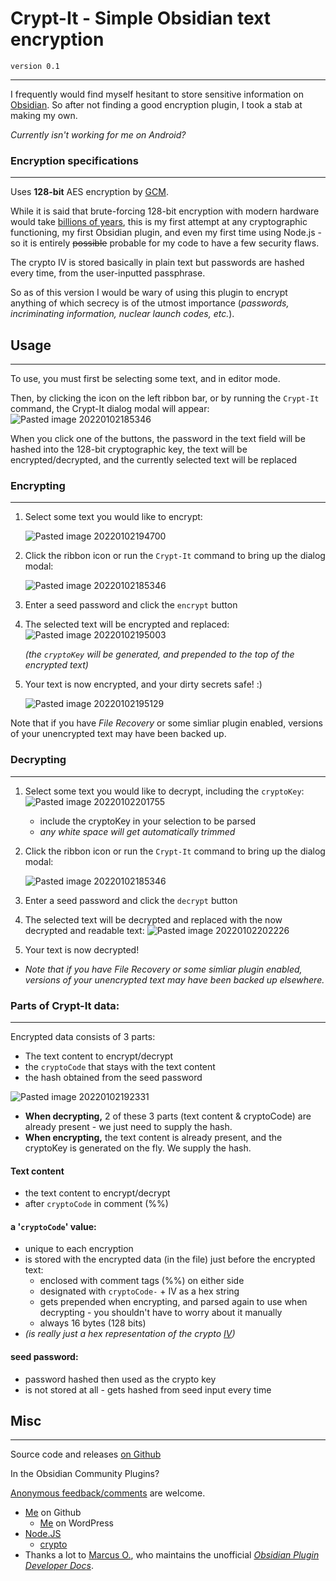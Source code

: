 # Crypt-It - Simple Obsidian text encryption
`version 0.1`

---

I frequently would find myself hesitant to store sensitive information on [Obsidian](https://obsidian.md/). So after not finding a good encryption plugin, I took a stab at making my own.

*Currently isn't working for me on Android?*

### Encryption specifications
---

Uses **128-bit** AES encryption by [GCM](https://en.wikipedia.org/wiki/Galois/Counter_Mode).

While it is said that brute-forcing 128-bit encryption with modern hardware would take [billions of years](https://medium.com/@drgutteridge/whats-the-deal-with-encryption-strength-is-128-bit-encryption-enough-or-do-you-need-more-3338b53f1e3d), this is my first attempt at any cryptographic functioning, my first Obsidian plugin, and even my first time using Node.js - so it is entirely ~~possible~~ probable for my code to have a few security flaws.

The crypto IV is stored basically in plain text but passwords are hashed every time, from the user-inputted passphrase. 

So as of this version I would be wary of using this plugin to encrypt anything of which secrecy is of the utmost importance (*passwords, incriminating information, nuclear launch codes, etc.*).

## Usage
---

To use, you must first be selecting some text, and in editor mode.

Then, by clicking the icon on the left ribbon bar, or by running the  `Crypt-It`  command, the Crypt-It dialog modal will appear:
![Pasted image 20220102185346](https://user-images.githubusercontent.com/54555500/147898434-be6ffc8b-7e8e-4e81-b278-efdc9c609818.png)

When you click one of the buttons, the password in the text field will be hashed into the 128-bit cryptographic key, the text will be encrypted/decrypted, and the currently selected text will be replaced


### Encrypting
---

1. Select some text you would like to encrypt:
	
	![Pasted image 20220102194700](https://user-images.githubusercontent.com/54555500/147898670-585fe7d8-a0b5-4add-a619-6cc5117331ea.png)



2. Click the ribbon icon or run the `Crypt-It` command to bring up the dialog modal:

	![Pasted image 20220102185346](https://user-images.githubusercontent.com/54555500/147898249-b19b1df8-3009-481c-8b02-c73da0baf9af.png)

	
3. Enter a seed password and click the `encrypt` button

4. The selected text will be encrypted and replaced:
	![Pasted image 20220102195003](https://user-images.githubusercontent.com/54555500/147898278-1fa5c4f2-1b9e-4298-ac9a-e7acc4ebe67c.png)
	
	*(the `cryptoKey` will be generated, and prepended to the top of the encrypted text)*

5. Your text is now encrypted, and your dirty secrets safe!   :)

	![Pasted image 20220102195129](https://user-images.githubusercontent.com/54555500/147898346-b58982f2-ab9c-4fec-b55a-3734643c5420.png)

	


Note that if you have *File Recovery* or some simliar plugin enabled, versions of your unencrypted text may have been backed up.


### Decrypting
---

1. Select some text you would like to decrypt, including the `cryptoKey`:
	![Pasted image 20220102201755](https://user-images.githubusercontent.com/54555500/147898367-68ab8312-77cc-4e4c-880e-6f984056a689.png)

	- include the cryptoKey in your selection to be parsed
	- *any white space will get automatically trimmed*


2. Click the ribbon icon or run the `Crypt-It` command to bring up the dialog modal:

	![Pasted image 20220102185346](https://user-images.githubusercontent.com/54555500/147898363-54cac967-a6f8-4645-b4b9-2a7a33535705.png)

	
3. Enter a seed password and click the `decrypt` button

4. The selected text will be decrypted and replaced with the now decrypted and readable text:
	![Pasted image 20220102202226](https://user-images.githubusercontent.com/54555500/147898386-9795c485-b683-4699-9692-8fa38891f370.png)


5. Your text is now decrypted!
	


- *Note that if you have *File Recovery* or some simliar plugin enabled, versions of your unencrypted text may have been backed up elsewhere.*


### **Parts of Crypt-It data:**
---

Encrypted data consists of 3 parts:
- The text content to encrypt/decrypt
- the `cryptoCode` that stays with the text content
- the hash obtained from the seed password

![Pasted image 20220102192331](https://user-images.githubusercontent.com/54555500/147898428-31b59f40-850e-406e-8af7-146a887c2c64.png)


- **When decrypting,** 2 of these 3 parts (text content & cryptoCode) are already present - we just need to supply the hash.
- **When encrypting,** the text content is already present, and the cryptoKey is generated on the fly. We supply the hash. 


#### Text content
- the text content to encrypt/decrypt
- after `cryptoCode` in comment (\%\%) 


#### **a '`cryptoCode`' value**:
- unique to each encryption
- is stored with the encrypted data (in the file) just before the encrypted text:
	- enclosed with comment tags (\%\%) on either side
	- designated with `cryptoCode-` + IV as a hex string
	- gets prepended when encrypting, and parsed again to use when decrypting - you shouldn't have to worry about it manually
	- always 16 bytes (128 bits)
-  *(is really just a hex representation of the crypto [IV](https://en.wikipedia.org/wiki/Initialization_vector))*



#### **seed password**:
- password hashed then used as the crypto key
- is not stored at all - gets hashed from seed input every time





## Misc
---

Source code and releases [on Github](https://github.com/cheeseonamonkey/obsPlug) 

In the Obsidian Community Plugins?
		
[Anonymous feedback/comments](https://freesuggestionbox.com/pub/fmdkdnm) are welcome.

- [Me](https://github.com/cheeseonamonkey) on Github
	- [Me](www.alexanderhuso.wordpress.com) on WordPress
- [Node.JS](https://nodejs.org/en/)
	- [crypto](https://nodejs.org/api/crypto.html)
- Thanks a lot to [Marcus O.](https://github.com/marcusolsson), who maintains the unofficial *[Obsidian Plugin Developer Docs](https://marcus.se.net/obsidian-plugin-docs/)*.
